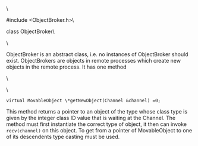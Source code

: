 \

\#include $<$ObjectBroker.h$>$\

class ObjectBroker\

\

ObjectBroker is an abstract class, i.e. no instances of ObjectBroker
should exist. ObjectBrokers are objects in remote processes which create
new objects in the remote process. It has one method


\

\


```{.cpp}
virtual MovableObject \*getNewObject(Channel &channel) =0;
```

This method returns a pointer to an object of the type whose class type
is given by the integer class ID value that is waiting at the Channel.
The method must first instantiate the correct type of object, it then
can invoke `recv(channel)` on this object. To get from a pointer of
MovableObject to one of its descendents type casting must be used.

